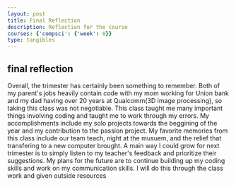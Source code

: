 ```yaml
---
layout: post
title: Final Reflection
description: Reflection for the course
courses: {'compsci': {'week': 8}}
type: tangibles
---
```


## final reflection
Overall, the trimester has certainly been something to remember. Both of my parent's jobs heavily contain code with my mom working for Union bank and my dad having over 20 years at Qualcomm(3D image processing), so taking this class was not negotiable. This class taught me many important things involving coding and taught me to work through my errors. My accomplishments include my solo projects towards the beggining of the year and my contribution to the passion project. My favorite memories from this class include our team teach, night at the musuem, and the relief that transfering to a new computer brought. A main way I could grow for next trimester is to simply listen to my teacher's feedback and prioritize their suggestions. My plans for the future are to continue building up my coding skills and work on my communication skills. I will do this through the class work and given outside resources